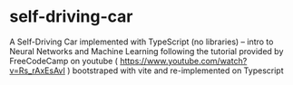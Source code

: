# self-driving-car
A Self-Driving Car implemented with TypeScript (no libraries) – intro to Neural Networks and Machine Learning following the tutorial provided by FreeCodeCamp on youtube ( https://www.youtube.com/watch?v=Rs_rAxEsAvI ) bootstraped with vite and re-implemented on Typescript
